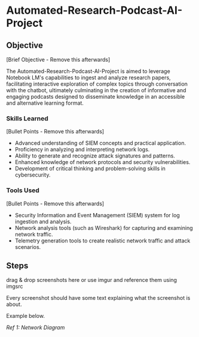 # Automated-Research-Podcast-AI-Project

## Objective
[Brief Objective - Remove this afterwards]

The Automated-Research-Podcast-AI-Project is aimed to leverage Notebook LM's capabilities to ingest and analyze research papers, facilitating interactive exploration of complex topics through conversation with the chatbot, ultimately culminating in the creation of informative and engaging podcasts designed to disseminate knowledge in an accessible and alternative learning format.
### Skills Learned
[Bullet Points - Remove this afterwards]

- Advanced understanding of SIEM concepts and practical application.
- Proficiency in analyzing and interpreting network logs.
- Ability to generate and recognize attack signatures and patterns.
- Enhanced knowledge of network protocols and security vulnerabilities.
- Development of critical thinking and problem-solving skills in cybersecurity.

### Tools Used
[Bullet Points - Remove this afterwards]

- Security Information and Event Management (SIEM) system for log ingestion and analysis.
- Network analysis tools (such as Wireshark) for capturing and examining network traffic.
- Telemetry generation tools to create realistic network traffic and attack scenarios.

## Steps
drag & drop screenshots here or use imgur and reference them using imgsrc

Every screenshot should have some text explaining what the screenshot is about.

Example below.

*Ref 1: Network Diagram*
